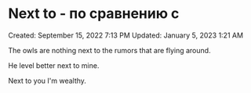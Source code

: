 # Next to - по сравнению с

Created: September 15, 2022 7:13 PM
Updated: January 5, 2023 1:21 AM

The owls are nothing next to the rumors that are flying around.

He level better next to mine.

Next to you I'm wealthy.